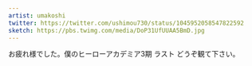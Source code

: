 ```yaml
---
artist: umakoshi
twitter: https://twitter.com/ushimou730/status/1045952058547822592
sketch: https://pbs.twimg.com/media/DoP31UfUUAA5BmD.jpg
---
```

お疲れ様でした。僕のヒーローアカデミア3期 ラスト どうぞ観て下さい。